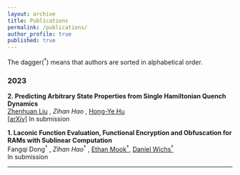```yaml
---
layout: archive
title: Publications
permalink: /publications/
author_profile: true
published: true
---
```


The dagger($^\dagger$) means that authors are sorted in alphabetical order.


### 2023

**2. Predicting Arbitrary State Properties from Single Hamiltonian Quench Dynamics**  
  [$\text{Zhenhuan Liu}$](https://scholar.google.com/citations?user=K6vP5zwAAAAJ&hl=en) $,$ $Zihan\ Hao$ $,$ [$\text{Hong-Ye Hu}$](http://www.hongyehu.com/)  
  [[arXiv]](https://arxiv.org/abs/2311.00695) In submission

**1. Laconic Function Evaluation, Functional Encryption and Obfuscation for RAMs with Sublinear Computation**  
$\text{Fangqi Dong}^\dagger$ $,$ $Zihan\ Hao^\dagger$ $,$ [$\text{Ethan Mook}^\dagger$](https://ethanmook.com/), [$\text{Daniel Wichs}^\dagger$](https://www.khoury.northeastern.edu/home/wichs/)  
In submission

----